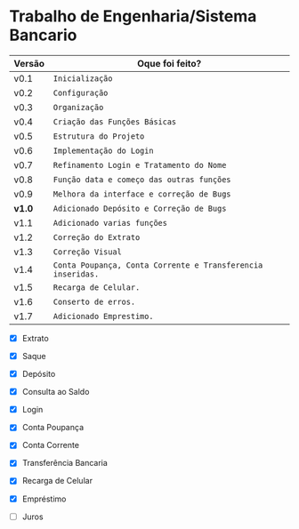 
# Trabalho de Engenharia/Sistema Bancario

|         Versão       |Oque foi feito?                                                  |
|----------------|-------------------------------|
|v0.1|`Inicialização`            |
|v0.2|`Configuração`            |
|v0.3|`Organização`            |
|v0.4|`Criação das Funções Básicas`            |
|v0.5|`Estrutura do Projeto`            |
|v0.6|`Implementação do Login`            |
|v0.7|`Refinamento Login e Tratamento do Nome`            |
|v0.8|`Função data e começo das outras funções`            |
|v0.9|`Melhora da interface e correção de Bugs`            |
|**v1.0**|`Adicionado Depósito e Correção de Bugs`            |
|v1.1|`Adicionado varias funções`            |
|v1.2|`Correção do Extrato`            |
|v1.3|`Correção Visual`            |
|v1.4|`Conta Poupança, Conta Corrente e Transferencia inseridas.`            |
|v1.5|`Recarga de Celular.`            |
|v1.6|`Conserto de erros.`            |
|v1.7|`Adicionado Emprestimo.`            |

 - [X] Extrato
 - [X] Saque
 - [X] Depósito
 - [X] Consulta ao Saldo
 - [X] Login
 - [X] Conta Poupança
 - [X] Conta Corrente
 - [X] Transferência Bancaria
 - [X] Recarga de Celular
 - [X] Empréstimo
 - [ ] Juros


